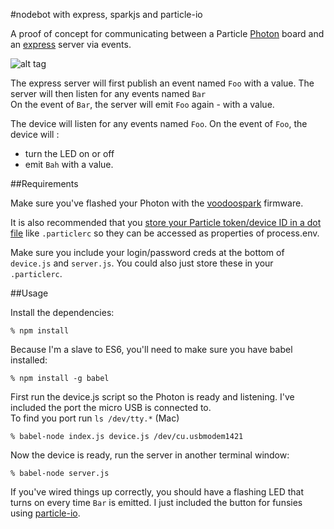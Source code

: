 #nodebot with express, sparkjs and particle-io

A proof of concept for communicating
between a Particle [Photon](https://store.particle.io/ "Get a Photon!") board and an [express](http://expressjs.com/ "express") server via events.

![alt tag](https://github.com/chrisbuttery/nodebot-with-express-sparkjs-and-particle-io/blob/master/photon.gif)

The express server will first publish an event named `Foo` with a value.
The server will then listen for any events named `Bar`  
On the event of `Bar`, the server will emit `Foo` again - with a value.

The device will listen for any events named `Foo`.
On the event of `Foo`, the device will :
- turn the LED on or off
- emit `Bah` with a value.

##Requirements

Make sure you've flashed your Photon with the [voodoospark](https://github.com/voodootikigod/voodoospark "voodoospark") firmware.

It is also recommended that you [store your Particle token/device ID in a dot file](https://github.com/rwaldron/particle-io#getting-started) like `.particlerc` so they can be accessed as properties of process.env.

Make sure you include your login/password creds at the bottom of `device.js` and `server.js`. You could
also just store these in your `.particlerc`.

##Usage

Install the dependencies:

```
% npm install
```

Because I'm a slave to ES6, you'll need to make sure you have
babel installed:

```
% npm install -g babel
```

First run the device.js script so the Photon is ready and listening.
I've included the port the micro USB is connected to.  
To find you port run `ls /dev/tty.*` (Mac)

```
% babel-node index.js device.js /dev/cu.usbmodem1421
```

Now the device is ready, run the server in another terminal window:

```
% babel-node server.js
```

If you've wired things up correctly, you should have a flashing LED that turns on
every time `Bar` is emitted. I just included the button for funsies using [particle-io](https://github.com/rwaldron/particle-io "particle-io").
